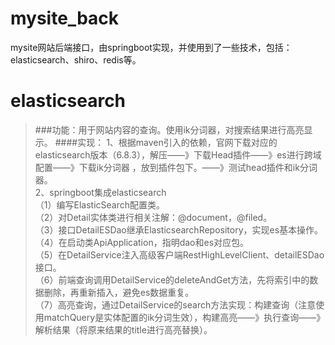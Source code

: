 # mysite_back
mysite网站后端接口，由springboot实现，并使用到了一些技术，包括：elasticsearch、shiro、redis等。

# elasticsearch
>###功能：用于网站内容的查询。使用ik分词器，对搜索结果进行高亮显示。
####实现：
1、根据maven引入的依赖，官网下载对应的elasticsearch版本（6.8.3），解压——》下载Head插件——》es进行跨域配置——》下载ik分词器
，放到插件包下。——》测试head插件和ik分词器。  
2、springboot集成elasticsearch  
（1）编写ElasticSearch配置类。  
（2）对Detail实体类进行相关注解：@document，@filed。  
（3）接口DetailESDao继承ElasticsearchRepository，实现es基本操作。  
（4）在启动类ApiApplication，指明dao和es对应包。  
（5）在DetailService注入高级客户端RestHighLevelClient、detailESDao接口。  
（6）前端查询调用DetailService的deleteAndGet方法，先将索引中的数据删除，再重新插入，避免es数据重复。  
（7）高亮查询，通过DetailService的search方法实现：构建查询（注意使用matchQuery是实体配置的ik分词生效），构建高亮——》执行查询——》
解析结果（将原来结果的title进行高亮替换）。
